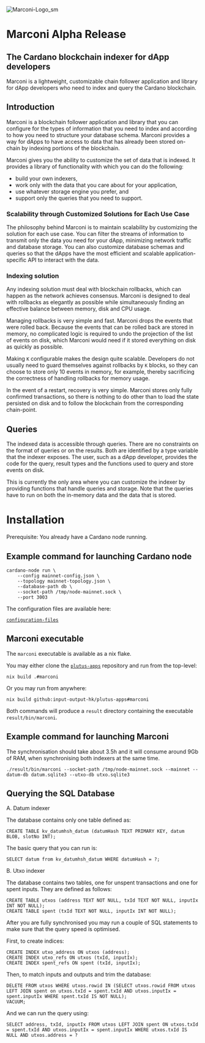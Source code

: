 ![Marconi-Logo_sm](https://user-images.githubusercontent.com/104791413/178748103-077ed7e0-6071-461f-b9ed-97b3b7bd5b24.png)

# Marconi Alpha Release

## The Cardano blockchain indexer for dApp developers

Marconi is a lightweight, customizable chain follower application and library for dApp developers who need to index and query the Cardano blockchain.

## Introduction

Marconi is a blockchain follower application and library that you can configure for the types of information that you need to index and according to how you need to structure your database schema. Marconi provides a way for dApps to have access to data that has already been stored on-chain by indexing portions of the blockchain.

Marconi gives you the ability to customize the set of data that is indexed. It provides a library of functionality with which you can do the following:
* build your own indexers,
* work only with the data that you care about for your application,
* use whatever storage engine you prefer, and
* support only the queries that you need to support.

### Scalability through Customized Solutions for Each Use Case

The philosophy behind Marconi is to maintain scalability by customizing the solution for each use case. You can filter the streams of information to transmit only the data you need for your dApp, minimizing network traffic and database storage. You can also customize database schemas and queries so that the dApps have the most efficient and scalable application-specific API to interact with the data.

### Indexing solution ###

Any indexing solution must deal with blockchain rollbacks, which can happen as the network achieves consensus. Marconi is designed to deal with rollbacks as elegantly as possible while simultaneously finding an effective balance between memory, disk and CPU usage.

Managing rollbacks is very simple and fast. Marconi drops the events that were rolled back. Because the events that can be rolled back are stored in memory, no complicated logic is required to undo the projection of the list of events on disk, which Marconi would need if it stored everything on disk as quickly as possible.

Making `K` configurable makes the design quite scalable. Developers do not usually need to guard themselves against rollbacks by `K` blocks, so they can choose to store only 10 events in memory, for example, thereby sacrificing the correctness of handling rollbacks for memory usage.

In the event of a restart, recovery is very simple. Marconi stores only fully confirmed transactions, so there is nothing to do other than to load the state persisted on disk and to follow the blockchain from the corresponding chain-point.

## Queries

The indexed data is accessible through queries. There are no constraints on the format of queries or on the results. Both are identified by a type variable that the indexer exposes. The user, such as a dApp developer, provides the code for the query, result types and the functions used to query and store events on disk.

This is currently the only area where you can customize the indexer by providing functions that handle queries and storage. Note that the queries have to run on both the in-memory data and the data that is stored.

# Installation

Prerequisite: You already have a Cardano node running.

## Example command for launching Cardano node

```
cardano-node run \
    --config mainnet-config.json \
    --topology mainnet-topology.json \
    --database-path db \
    --socket-path /tmp/node-mainnet.sock \
    --port 3003
```

The configuration files are available here:

[`configuration-files`](https://hydra.iohk.io/build/7654130/download/1/index.html)

## Marconi executable

The `marconi` executable is available as a nix flake.

You may either clone the [`plutus-apps`](https://github.com/input-output-hk/plutus-apps)
repository and run from the top-level:
```
nix build .#marconi
```
Or you may run from anywhere:
```
nix build github:input-output-hk/plutus-apps#marconi
```

Both commands will produce a `result` directory containing the executable
`result/bin/marconi`.

## Example command for launching Marconi
The synchronisation should take about 3.5h and it will consume around 9Gb of RAM, when synchronising both indexers at the same time.
```
./result/bin/marconi --socket-path /tmp/node-mainnet.sock --mainnet --datum-db datum.sqlite3 --utxo-db utxo.sqlite3
```
## Querying the SQL Database
A. Datum indexer

The database contains only one table defined as:

```
CREATE TABLE kv_datumhsh_datum (datumHash TEXT PRIMARY KEY, datum BLOB, slotNo INT);
```

The basic query that you can run is:

```
SELECT datum from kv_datumhsh_datum WHERE datumHash = ?;
```

B. Utxo indexer

The database contains two tables, one for unspent transactions and one for spent inputs. They are defined as follows:

```
CREATE TABLE utxos (address TEXT NOT NULL, txId TEXT NOT NULL, inputIx INT NOT NULL);
CREATE TABLE spent (txId TEXT NOT NULL, inputIx INT NOT NULL);
```

After you are fully synchronised you may run a couple of SQL statements to make sure that the query speed is optimised.

First, to create indices:

```
CREATE INDEX utxo_address ON utxos (address);
CREATE INDEX utxo_refs ON utxos (txId, inputIx);
CREATE INDEX spent_refs ON spent (txId, inputIx);
```

Then, to match inputs and outputs and trim the database:

```
DELETE FROM utxos WHERE utxos.rowid IN (SELECT utxos.rowid FROM utxos LEFT JOIN spent on utxos.txId = spent.txId AND utxos.inputIx = spent.inputIx WHERE spent.txId IS NOT NULL);
VACUUM;
```

And we can run the query using:

```
SELECT address, txId, inputIx FROM utxos LEFT JOIN spent ON utxos.txId = spent.txId AND utxos.inputIx = spent.inputIx WHERE utxos.txId IS NULL AND utxos.address = ?
```
